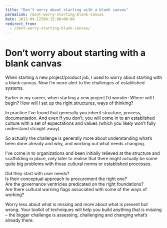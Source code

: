 ```yaml
---
title: "Don’t worry about starting with a blank canvas"
permalink: /dont-worry-starting-blank-canvas
date: 2013-09-12T09:15:00+00:00
redirect_from:
  - /dont-worry-starting-blank-canvas/
---
```


# Don’t worry about starting with a blank canvas

When starting a new project/product job, I used to worry about starting with a blank canvas. Now I’m more alert to the challenges of established systems.

Earlier in my career, when starting a new project I’d wonder: Where will I begin? How will I set up the right structures, ways of thinking?

In practice I’ve found that generally you inherit structure, process, documentation. And even if you don’t, you will come in to an established culture with a set of expectations and values (which you likely won’t fully understand straight away).

So actually the challenge is generally more about understanding what’s been done already and why, and working out what needs changing.

I’ve come in to organizations and been initially relieved at the structure and scaffolding in place, only later to realise that there might actually be some quite big problems with those cultural norms or established processes.

Did they start with user needs?  
Is their conceptual approach to procurement the right one?  
Are the governance ventricles predicated on the right foundations?  
Are there cultural warning flags associated with some of the ways of working?

Worry less about what is missing and more about what is present but wrong. Your toolkit of techniques will help you build anything that is missing – the bigger challenge is assessing, challenging and changing what’s already there.